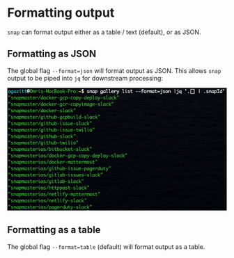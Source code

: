 # Formatting output

`snap` can format output either as a table / text (default), or as JSON.

## Formatting as JSON

The global flag `--format=json` will format output as JSON.  This allows `snap` output
to be piped into `jq` for downstream processing:

![snap jq](img/snap-jq.png)

## Formatting as a table

The global flag `--format=table` (default) will format output as a table.

